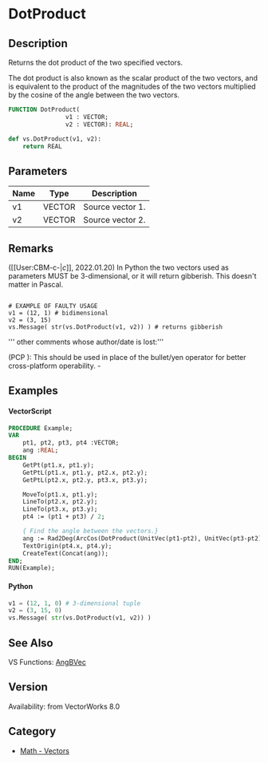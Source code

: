 # DotProduct

## Description
Returns the dot product of the two specified vectors.

The dot product is also known as the scalar product of the two vectors, and is equivalent to the product of the magnitudes of the two vectors multiplied by the cosine of the angle between the two vectors.

```pascal
FUNCTION DotProduct(
				v1 : VECTOR;
				v2 : VECTOR): REAL;
```

```python
def vs.DotProduct(v1, v2):
    return REAL
```

## Parameters
|Name|Type|Description|
|---|---|---|
|v1|VECTOR|Source vector 1.|
|v2|VECTOR|Source vector 2.|

## Remarks
([[User:CBM-c-|_c_]], 2022.01.20) In Python the two vectors used as parameters MUST be 3-dimensional, or it will return gibberish. This doesn't matter in Pascal.

<code lang="py">
# EXAMPLE OF FAULTY USAGE
v1 = (12, 1) # bidimensional
v2 = (3, 15) 
vs.Message( str(vs.DotProduct(v1, v2)) ) # returns gibberish
</code>

''' other comments whose author/date is lost:'''

(PCP ): This should be used in place of the bullet/yen operator for better cross-platform operability. -

## Examples
#### VectorScript ####
```pascal
PROCEDURE Example;
VAR
    pt1, pt2, pt3, pt4 :VECTOR;
    ang :REAL;
BEGIN
    GetPt(pt1.x, pt1.y);
    GetPtL(pt1.x, pt1.y, pt2.x, pt2.y);
    GetPtL(pt2.x, pt2.y, pt3.x, pt3.y);

    MoveTo(pt1.x, pt1.y);
    LineTo(pt2.x, pt2.y);
    LineTo(pt3.x, pt3.y);
    pt4 := (pt1 + pt3) / 2;

    { Find the angle between the vectors.}
    ang := Rad2Deg(ArcCos(DotProduct(UnitVec(pt1-pt2), UnitVec(pt3-pt2))));
    TextOrigin(pt4.x, pt4.y);
    CreateText(Concat(ang));
END;
RUN(Example);
```
#### Python ####
```python
v1 = (12, 1, 0) # 3-dimensional tuple
v2 = (3, 15, 0) 
vs.Message( str(vs.DotProduct(v1, v2)) )
```

## See Also
VS Functions:
[AngBVec](AngBVec.md)

## Version
Availability: from VectorWorks 8.0

## Category
* [Math - Vectors](../Categories/Math%20-%20Vectors.md)
